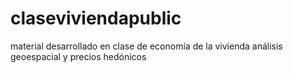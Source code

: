 # claseviviendapublic
material desarrollado en clase de economía de la vivienda
análisis geoespacial y precios hedónicos
